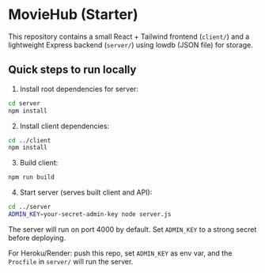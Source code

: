 # MovieHub (Starter)

This repository contains a small React + Tailwind frontend (`client/`) and a lightweight Express backend (`server/`) using lowdb (JSON file) for storage.

## Quick steps to run locally

1. Install root dependencies for server:
```bash
cd server
npm install
```

2. Install client dependencies:
```bash
cd ../client
npm install
```

3. Build client:
```bash
npm run build
```

4. Start server (serves built client and API):
```bash
cd ../server
ADMIN_KEY=your-secret-admin-key node server.js
```

The server will run on port 4000 by default. Set `ADMIN_KEY` to a strong secret before deploying.

For Heroku/Render: push this repo, set `ADMIN_KEY` as env var, and the `Procfile` in `server/` will run the server.

